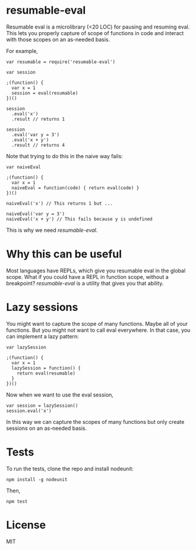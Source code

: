 resumable-eval
==============

Resumable eval is a microlibrary (<20 LOC) for pausing and resuming eval.
This lets you properly capture of scope of functions in code
and interact with those scopes on an as-needed basis.

For example,

    var resumable = require('resumable-eval')

    var session

    ;(function() {
      var x = 1
      session = eval(resumable)
    })()

    session
      .eval('x')
      .result // returns 1

    session
      .eval('var y = 3')
      .eval('x + y')
      .result // returns 4

Note that trying to do this in the naive way fails:

    var naiveEval

    ;(function() {
      var x = 1
      naiveEval = function(code) { return eval(code) }
    })()

    naiveEval('x') // This returns 1 but ...

    naiveEval('var y = 3')
    naiveEval('x + y') // This fails because y is undefined

This is why we need *resumable-eval*.

Why this can be useful
======================

Most languages have REPLs, which give you resumable eval in the global scope.
What if you could have a REPL in function scope, without a breakpoint?
*resumable-eval* is a utility that gives you that ability.

Lazy sessions
=============

You might want to capture the scope of many functions.
Maybe all of your functions.
But you might not want to call eval everywhere.
In that case, you can implement a lazy pattern:

    var lazySession

    ;(function() {
      var x = 1
      lazySession = function() {
        return eval(resumable)
      }
    })()

Now when we want to use the eval session,

    var session = lazySession()
    session.eval('x')

In this way we can capture the scopes of many functions
but only create sessions on an as-needed basis.

Tests
=====

To run the tests, clone the repo and install nodeunit:

    npm install -g nodeunit

Then,

    npm test

License
=======

MIT
